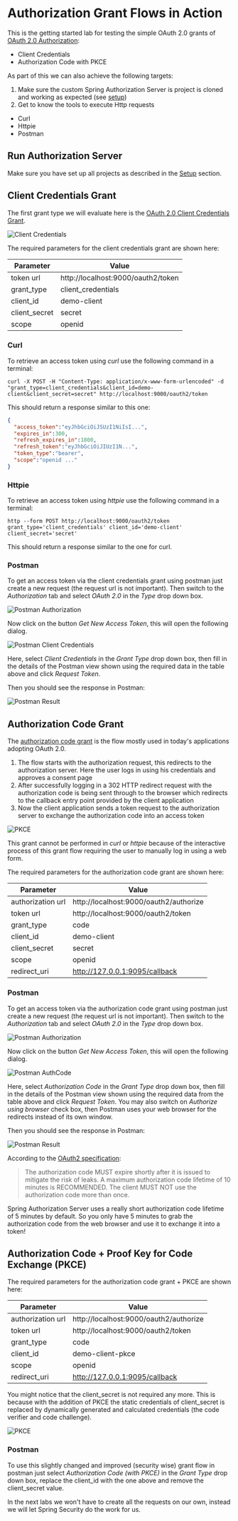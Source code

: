 # Authorization Grant Flows in Action

This is the getting started lab for testing the simple OAuth 2.0 grants of [OAuth 2.0 Authorization](https://www.rfc-editor.org/rfc/rfc6749.html):

* Client Credentials
* Authorization Code with PKCE

As part of this we can also achieve the following targets:

1. Make sure the custom Spring Authorization Server is project is cloned and working as expected (see [setup](../../setup))
2. Get to know the tools to execute Http requests

* Curl
* Httpie
* Postman

## Run Authorization Server

Make sure you have set up all projects as described in the [Setup](../../setup) section.

## Client Credentials Grant

The first grant type we will evaluate here is the [OAuth 2.0 Client Credentials Grant](https://www.rfc-editor.org/rfc/rfc6749.html#section-4.4).

![Client Credentials](images/client_credentials.png)

The required parameters for the client credentials grant are shown here:

| Parameter      | Value                              |
| -------------- | ---------------------------------- |
| token url      | http://localhost:9000/oauth2/token |
| grant\_type    | client\_credentials                |
| client\_id     | demo-client                        |
| client\_secret | secret                             |
| scope          | openid                             |

### Curl

To retrieve an access token using _curl_ use the following command in a terminal:

```
curl -X POST -H "Content-Type: application/x-www-form-urlencoded" -d "grant_type=client_credentials&client_id=demo-client&client_secret=secret" http://localhost:9000/oauth2/token
```

This should return a response similar to this one:

```json
{
  "access_token":"eyJhbGciOiJSUzI1NiIsI...",
  "expires_in":300,
  "refresh_expires_in":1800,
  "refresh_token":"eyJhbGciOiJIUzI1N...",
  "token_type":"bearer",
  "scope":"openid ..."
}
```

### Httpie

To retrieve an access token using _httpie_ use the following command in a terminal:

```
http --form POST http://localhost:9000/oauth2/token grant_type='client_credentials' client_id='demo-client' client_secret='secret'
```

This should return a response similar to the one for curl.

### Postman

To get an access token via the client credentials grant using postman just create a new request (the request url is not important). Then switch to the _Authorization_ tab and select _OAuth 2.0_ in the _Type_ drop down box.

![Postman Authorization](images/postman_authorization.png)

Now click on the button _Get New Access Token_, this will open the following dialog.

![Postman Client Credentials](images/postman_client_credentials.png)

Here, select _Client Credentials_ in the _Grant Type_ drop down box, then fill in the details of the Postman view shown using the required data in the table above and click _Request Token_.

Then you should see the response in Postman:

![Postman Result](images/postman_access_token_result.png)

## Authorization Code Grant

The [authorization code grant](https://www.rfc-editor.org/rfc/rfc6749.html#section-4.1) is the flow mostly used in today's applications adopting OAuth 2.0.

1. The flow starts with the authorization request, this redirects to the authorization server. Here the user logs in using his credentials and approves a consent page
2. After successfully logging in a 302 HTTP redirect request with the authorization code is being sent through to the browser which redirects to the callback entry point provided by the client application
3. Now the client application sends a token request to the authorization server to exchange the authorization code into an access token

![PKCE](<images/authorization_code_schema (1).png>)

This grant cannot be performed in _curl_ or _httpie_ because of the interactive process of this grant flow requiring the user to manually log in using a web form.

The required parameters for the authorization code grant are shown here:

| Parameter         | Value                                  |
| ----------------- | -------------------------------------- |
| authorization url | http://localhost:9000/oauth2/authorize |
| token url         | http://localhost:9000/oauth2/token     |
| grant\_type       | code                                   |
| client\_id        | demo-client                            |
| client\_secret    | secret                                 |
| scope             | openid                                 |
| redirect\_uri     | http://127.0.0.1:9095/callback         |

### Postman

To get an access token via the authorization code grant using postman just create a new request (the request url is not important). Then switch to the _Authorization_ tab and select _OAuth 2.0_ in the _Type_ drop down box.

![Postman Authorization](images/postman_authorization.png)

Now click on the button _Get New Access Token_, this will open the following dialog.

![Postman AuthCode](images/postman_auth_code.png)

Here, select _Authorization Code_ in the _Grant Type_ drop down box, then fill in the details of the Postman view shown using the required data from the table above and click _Request Token_. You may also switch on _Authorize using browser_ check box, then Postman uses your web browser for the redirects instead of its own window.

Then you should see the response in Postman:

![Postman Result](images/postman_access_token_result.png)

According to the [OAuth2 specification](https://tools.ietf.org/html/rfc6749#section-4.1.2):

> The authorization code MUST expire shortly after it is issued to mitigate the risk of leaks. A maximum authorization code lifetime of 10 minutes is RECOMMENDED. The client MUST NOT use the authorization code more than once.

Spring Authorization Server uses a really short authorization code lifetime of 5 minutes by default. So you only have 5 minutes to grab the authorization code from the web browser and use it to exchange it into a token!

## Authorization Code + Proof Key for Code Exchange (PKCE)

The required parameters for the authorization code grant + PKCE are shown here:

| Parameter         | Value                                  |
| ----------------- | -------------------------------------- |
| authorization url | http://localhost:9000/oauth2/authorize |
| token url         | http://localhost:9000/oauth2/token     |
| grant\_type       | code                                   |
| client\_id        | demo-client-pkce                       |
| scope             | openid                                 |
| redirect\_uri     | http://127.0.0.1:9095/callback         |

You might notice that the client\_secret is not required any more. This is because with the addition of PKCE the static credentials of client\_secret is replaced by dynamically generated and calculated credentials (the code verifier and code challenge).

![PKCE](images/pkce.png)

### Postman

To use this slightly changed and improved (security wise) grant flow in postman just select _Authorization Code (with PKCE)_ in the _Grant Type_ drop down box, replace the client\_id with the one above and remove the client\_secret value.

In the next labs we won't have to create all the requests on our own, instead we will let Spring Security do the work for us.

